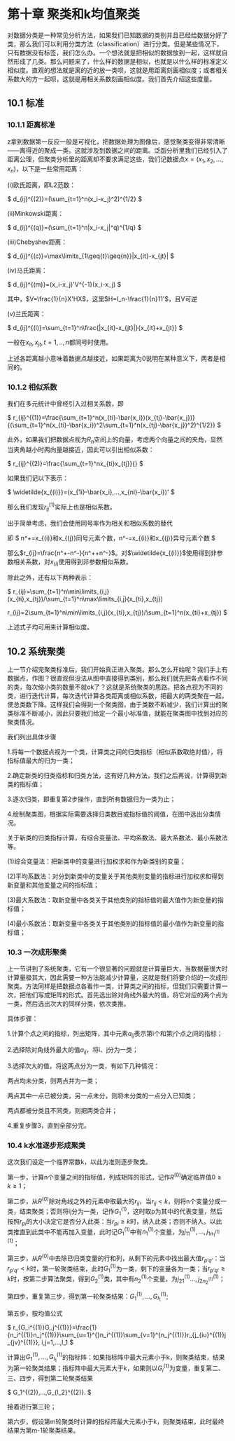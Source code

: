 # 第十章 聚类和k均值聚类
对数据分类是一种常见分析方法，如果我们已知数据的类别并且已经给数据分好了类，那么我们可以利用分类方法（classification）进行分类。但是某些情况下，只有数据没有标签，我们怎么办。一个想法就是把相似的数据放到一起，这样就自然形成了几类。那么问题来了，什么样的数据是相似，也就是以什么样的标准定义相似度。直观的想法就是离的近的放一类呗，这就是用距离刻画相似度；或者相关系数大的方一起呗，这就是用相关系数刻画相似度。我们首先介绍这些度量。
## 10.1 标准
### 10.1.1 距离标准
z拿到数据第一反应一般是可视化，把数据处理为图像后，感觉聚类变得非常清晰——离得近的聚成一类。这就涉及到数据之间的距离。泛函分析里我们已经引入了距离公理，但聚类分析里的距离却不要求满足这些，我们记数据点$x=(x_1,x_2,...,x_n)$，以下是一些常用距离：

(i)欧氏距离，即L2范数：

$
d_{ij}^{(2)}=(\sum_{t=1}^n(x_i-x_j)^2)^{1/2}
$

(ii)Minkowski距离：

$
d_{ij}^{(q)}=(\sum_{t=1}^n|x_i-x_j|^q)^{1/q}
$

(iii)Chebyshev距离：

$
d_{ij}^{(c)}=\max\limits_{1\geq{t}\geq{n}}|x_{it}-x_{jt}|
$

(iv)马氏距离：

$
d_{ij}^{(m)}=(x_i-x_j)'V^{-1}(x_i-x_j)
$

其中，$V=\frac{1}{n}X'HX$，这里$H=I_n-\frac{1}{n}11'$，且V可逆

(v)兰氏距离：

$
d_{ij}^{(l)}=\sum_{t=1}^n\frac{|x_{it}-x_{jt}|}{x_{it}+x_{jt}}
$

一般在${x_{it},x_{jt},t=1,..,n}$都同号时使用。

上述各距离越小意味着数据点越接近，如果距离为0说明在某种意义下，两者是相同的。

### 10.1.2 相似系数
我们在多元统计中曾经引入过相关系数，即

$
r_{ij}^{(1)}=\frac{\sum_{t=1}^n(x_{ti}-\bar{x_i})(x_{tj}-\bar{x_j})}{(\sum_{t=1}^n(x_{ti}-\bar{x_i})^2\sum_{t=1}^n(x_{tj}-\bar{x_j})^2)^{1/2}}
$

此外，如果我们把数据点视为$R_n$空间上的向量，考虑两个向量之间的夹角，显然当夹角越小时两向量越接近，因此可以引出相似系数：

$
r_{ij}^{(2)}=\frac{\sum_{t=1}^nx_{ti}x_{tj}}{}
$

如果我们记以下表示：

$
\widetilde{x_{(i)}}=(x_{1i}-\bar{x_i},...,x_{ni}-\bar{x_i})'
$

那么我们发现$r_{ij}^{(1)}$实际上也是相似系数。

出于简单考虑，我们会使用同号率作为相关和相似系数的替代

即
$
n^+=x_{(i)}和x_{(j)}同号元素个数，n^-=x_{(i)}和x_{(j)}异号元素个数
$

那么$r_{ij}=\frac{n^+-n^-}{n^++n^-}$。对$\widetilde{x_{(i)}}$使用得到非参数相关系数，对$x_{(i)}$使用得到非参数相似系数。

除此之外，还有以下两种表示：

$
r_{ij}=\sum_{t=1}^n\min\limits_{i,j}(x_{ti},x_{tj})/\sum_{t=1}^n\max\limits_{i,j}(x_{ti},x_{tj})

r_{ij}=2\sum_{t=1}^n\min\limits_{i,j}(x_{ti},x_{tj})/\sum_{t=1}^n(x_{ti}+x_{tj})
$

上述式子均可用来计算相似度。

## 10.2 系统聚类
上一节介绍完聚类标准后，我们开始真正进入聚类。那么怎么开始呢？我们手上有数据点，作图？很直观但没法从图中直接得到类别，那么我们就先把各点看作不同的类，每次缩小类的数量不就ok了？这就是系统聚类的思路。把各点视为不同的类，进行迭代计算，每次迭代计算各类距离或相似系数，把最大的两类聚在一起，使总类数下降。这样我们会得到一个聚类图，由于类数不断减少，我们计算出的聚类标准不断减小，因此只要我们给定一个最小标准值，就能在聚类图中找到对应的聚类情况。

我们列出具体步骤

1.将每一个数据点视为一个类，计算类之间的归类指标（相似系数取绝对值），将指标值最大的归为一类；

2.确定新类的归类指标和归类方法，这有好几种方法，我们之后再说，计算得到新类的指标值；

3.逐次归类，即重复第2步操作，直到所有数据归为一类为止；

4.绘制聚类图，根据实际需要选择归类数目或指标值的阈值，在图中选出分类情况。

关于新类的归类指标计算，有综合变量法、平均系数法、最大系数法、最小系数法等。

(1)综合变量法：把新类中的变量进行加权求和作为新类别的变量；

(2)平均系数法：对分到新类中的变量关于其他类别变量的指标进行加权求和得到新变量和其他变量之间的指标值；

(3)最大系数法：取新变量中各类关于其他类别的指标值的最大值作为新变量的指标值；

(4)最小系数法：取新变量中各类关于其他类别的指标值的最小值作为新变量的指标值；

### 10.3 一次成形聚类
上一节讲到了系统聚类，它有一个很显著的问题就是计算量巨大，当数据量很大时计算量极其大，因此需要一种方法能减少计算量，这就是我们将要介绍的一次成形聚类。方法同样是把数据点各看作一类，计算类之间的指标，但我们只需要计算一次，把他们写成矩阵的形式。首先选出除对角线外最大的值，将它对应的两个点为一类，然后选出次大的同样分类，依次类推。

具体步骤：

1.计算个点之间的指标，列出矩阵，其中元素$a_{ij}$表示第i个和第j个点之间的指标；

2.选择除对角线外最大的值$a_{ij}$，将i、j分为一类；

3.选择次大的值，将这两点分为一类，有如下几种情况：

两点均未分类，则两点并为一类；

两点其中一点已被分类，另一点未分，则将未分类的一点分入已知类；

两点都被分类且不同类，则把两类合并；

4.重复步骤3，直到全部分完。

### 10.4 k水准逐步形成聚类

这次我们设定一个临界常数k，以此为准则逐步聚类。

第一步，计算n个变量之间的指标值，列成矩阵的形式，记作$R^{(0)}$确定临界值$0\geq{k}\geq{1}$；

第二步，从$R^{(0)}$除对角线之外的元素中取最大的$r_{ij}$，当$r_{ij}<k$，则将n个变量分成一类，结束聚类；否则将ij分为一类，记作$G_1^{(1)}$，这时取p为其中的代表变量，然后按照$r_{pi}$的大小决定它是否分入此类：当$r_{pi}\geq{k}$时，纳入此类；否则不纳入。以此类推直到此类中不能再加入变量，此时记$G_1^{(1)}$中有$n_1^{(1)}$个变量，为$j_{11}^{(1)},…,j_{1n_{1}^{(1)}}^{(1)}$；

第三步，从$R^{(0)}$中去除已归类变量的行和列，从剩下的元素中找出最大值$r_{p’q’}$：当$r_{p’q’}<k$时，第一轮聚类结束，此时$G_1^{(1)}$为一类，剩下的变量各为一类；当$r_{p’q’}\geq{k}$时，按第二步算法聚类，得到$G_2^{(1)}$类，其中有$n_2^{(1)}$个变量，为$j_{21}^{(1)}…,j_{2n_{2}^{(1)}}^{(1)}$；

第四步，重复第三步，得到第一轮聚类结果：$G_1^{(1)},…,G_{l_1}^{(1)}$;

第五步，按均值公式

$
r_{G_i^{(1)}G_j^{(1)}}=\frac{1}{n_i^{(1)}n_j^{(1)}}\sum_{u=1}^{}n_i^{(1)}\sum_{v=1}^{n_j^{(1)}}r_{j_{iu}^{(1)}j_{jv}^{(1)}}, i,j=1,…,l_1
$

计算出$G_1^{(1)},…,G_{l_1}^{(1)}$的指标阵：如果指标阵中最大元素小于k，则聚类结束，结果为第一轮聚类结果；指标阵中最大元素大于k，如果则以$G_i^{(1)}$为变量，重复第二、三、四步，得到第二轮聚类结果

$
G_1^{(2)},…,G_{l_2}^{(2)}.
$

接着进行第三轮；

第六步，假设第m轮聚类时计算的指标阵最大元素小于k，则聚类结束，此时最终结果为第m-1轮聚类结果。





